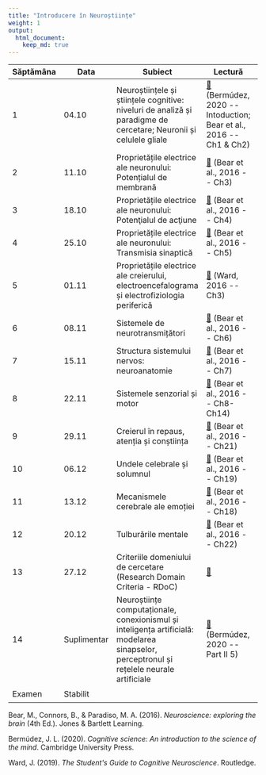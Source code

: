 ```yaml
---
title: "Introducere în Neuroștiințe"
weight: 1
output:
  html_document:
    keep_md: true
---
```






| Săptămâna | Data                | Subiect                                                                                                                                   | Lectură                                                                                   | Video                                                                          | Prezentări                | Activități                |
|-----------|-----------|-----------|-----------|-----------|-----------|-----------|
| 1         | 04.10  | Neuroștiințele și științele cognitive: niveluri de analiză și paradigme de cercetare; Neuronii și celulele gliale                         | [📖](https://google.com/) (Bermúdez, 2020 -- Intoduction; Bear et al., 2016 -- Ch1 & Ch2) | [📺](https://youtu.be/YOxmuNS6iV4 "Cognitive Science - Neuroscience Emphasis") | [🖥️](https://google.com/) | [📋](https://google.com/) |
| 2         | 11.10  | Proprietățile electrice ale neuronului: Potențialul de membrană                                                                           | [📖](https://google.com/) (Bear et al., 2016 -- Ch3)                                      |                                                                                |                           |                           |
| 3         | 18.10  | Proprietățile electrice ale neuronului: Potenţialul de acţiune                                                                            | [📖](https://google.com/) (Bear et al., 2016 -- Ch4)                                      |                                                                                |                           |                           |
| 4         | 25.10  | Proprietățile electrice ale neuronului: Transmisia sinaptică                                                                              | [📖](https://google.com/) (Bear et al., 2016 -- Ch5)                                      |                                                                                |                           |                           |
| 5         | 01.11  | Proprietățile electrice ale creierului, electroencefalograma și electrofiziologia periferică                                              | [📖](https://google.com/) (Ward, 2016 -- Ch3)                                             |                                                                                |                           |                           |
| 6         | 08.11  | Sistemele de neurotransmițători                                                                                                           | [📖](https://google.com/) (Bear et al., 2016 -- Ch6)                                      |                                                                                |                           | ✍️                        |
| 7         | 15.11  | Structura sistemului nervos: neuroanatomie                                                                                                | [📖](https://google.com/) (Bear et al., 2016 -- Ch7)                                      |                                                                                |                           |                           |
| 8         | 22.11  | Sistemele senzorial și motor                                                                                                              | [📖](https://google.com/) (Bear et al., 2016 -- Ch8-Ch14)                                 |                                                                                |                           |                           |
| 9         | 29.11  | Creierul în repaus, atenția și conștiința                                                                                                 | [📖](https://google.com/) (Bear et al., 2016 -- Ch21)                                     |                                                                                |                           |                           |
| 10        | 06.12  | Undele celebrale și solumnul                                                                                                              | [📖](https://google.com/) (Bear et al., 2016 -- Ch19)                                     |                                                                                |                           |                           |
| 11        | 13.12 | Mecanismele cerebrale ale emoției                                                                                                         | [📖](https://google.com/) (Bear et al., 2016 -- Ch18)                                     |                                                                                |                           |                           |
| 12        | 20.12 | Tulburările mentale                                                                                                                       | [📖](https://google.com/) (Bear et al., 2016 -- Ch22)                                     |                                                                                |                           |                           |
| 13        | 27.12 | Criteriile domeniului de cercetare (Research Domain Criteria - RDoC)                                                                      | [📖](https://google.com/)                                                                 |                                                                                |                           |                           |
| 14        | Suplimentar         | Neuroștiințe computaționale, conexionismul și inteligența artificială: modelarea sinapselor, perceptronul și rețelele neurale artificiale | [📖](https://google.com/) (Bermúdez, 2020 -- Part II 5)                                   |                                                                                |                           |                           |
| Examen    | Stabilit            |                                                                                                                                           |                                                                                           |                                                                                |                           | ✍️                        |

Bear, M., Connors, B., & Paradiso, M. A. (2016). *Neuroscience: exploring the brain* (4th Ed.). Jones & Bartlett Learning.

Bermúdez, J. L. (2020). *Cognitive science: An introduction to the science of the mind*. Cambridge University Press.

Ward, J. (2019). *The Student's Guide to Cognitive Neuroscience*. Routledge.
